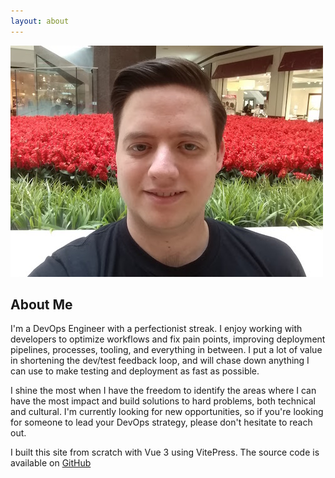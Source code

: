 ```yaml
---
layout: about
---
```

![Headshot](./static/images/Scott-Headshot.jpg)
## About Me
I'm a DevOps Engineer with a perfectionist streak. I enjoy working with developers to optimize workflows and fix pain points, improving deployment pipelines, processes, tooling, and everything in between. I put a lot of value in shortening the dev/test feedback loop, and will chase down anything I can use to make testing and deployment as fast as possible.

I shine the most when I have the freedom to identify the areas where I can have the most impact and build solutions to hard problems, both technical and cultural. I'm currently looking for new opportunities, so if you're looking for someone to lead your DevOps strategy, please don't hesitate to reach out.

I built this site from scratch with Vue 3 using VitePress. The source code is available on [GitHub](https://github.com/smiller171/www.millergeek.xyz)
